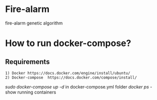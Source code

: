 # Fire-alarm
fire-alarm genetic algorithm


# How to run docker-compose?

## Requirements
    1) Docker https://docs.docker.com/engine/install/ubuntu/
    2) Docker-compose  https://docs.docker.com/compose/install/

*sudo docker-compose up -d* in docker-compose.yml folder
*docker ps* - show running containers 
